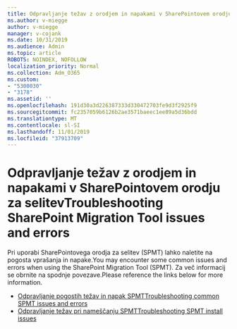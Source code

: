 ```yaml
---
title: Odpravljanje težav z orodjem in napakami v SharePointovem orodju za selitev
ms.author: v-miegge
author: v-miegge
manager: v-cojank
ms.date: 10/31/2019
ms.audience: Admin
ms.topic: article
ROBOTS: NOINDEX, NOFOLLOW
localization_priority: Normal
ms.collection: Adm_O365
ms.custom:
- "5300030"
- "3178"
ms.assetid: ''
ms.openlocfilehash: 191d30a3d226387333d330472703fe9d3f2925f9
ms.sourcegitcommit: fc2357059b6126b2ae3571baeec1ee89a5d36bdd
ms.translationtype: MT
ms.contentlocale: sl-SI
ms.lasthandoff: 11/01/2019
ms.locfileid: "37913709"
---
```

# <a name="troubleshooting-sharepoint-migration-tool-issues-and-errors"></a><span data-ttu-id="7e22f-102">Odpravljanje težav z orodjem in napakami v SharePointovem orodju za selitev</span><span class="sxs-lookup"><span data-stu-id="7e22f-102">Troubleshooting SharePoint Migration Tool issues and errors</span></span>

<span data-ttu-id="7e22f-103">Pri uporabi SharePointovega orodja za selitev (SPMT) lahko naletite na pogosta vprašanja in napake.</span><span class="sxs-lookup"><span data-stu-id="7e22f-103">You may encounter some common issues and errors when using the SharePoint Migration Tool (SPMT).</span></span> <span data-ttu-id="7e22f-104">Za več informacij se obrnite na spodnje povezave.</span><span class="sxs-lookup"><span data-stu-id="7e22f-104">Please reference the links below for more information.</span></span>

* [<span data-ttu-id="7e22f-105">Odpravljanje pogostih težav in napak SPMT</span><span class="sxs-lookup"><span data-stu-id="7e22f-105">Troubleshooting common SPMT issues and errors</span></span>](https://docs.microsoft.com/sharepointmigration/troubleshooting-common-spmt-issues)
* [<span data-ttu-id="7e22f-106">Odpravljanje težav pri nameščanju SPMT</span><span class="sxs-lookup"><span data-stu-id="7e22f-106">Troubleshooting SPMT install issues</span></span>](https://docs.microsoft.com/sharepointmigration/spmt-install-issues)